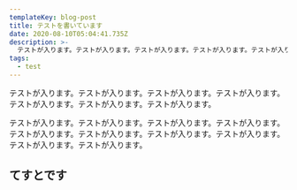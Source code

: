 ```yaml
---
templateKey: blog-post
title: テストを書いています
date: 2020-08-10T05:04:41.735Z
description: >-
  テストが入ります。テストが入ります。テストが入ります。テストが入ります。テストが入ります。テストが入ります。テストが入ります。テストが入ります。テストが入ります。テストが入ります。テストが入ります。
tags:
  - test
---
```

テストが入ります。テストが入ります。テストが入ります。テストが入ります。テストが入ります。テストが入ります。テストが入ります。

テストが入ります。テストが入ります。テストが入ります。テストが入ります。テストが入ります。テストが入ります。テストが入ります。テストが入ります。テストが入ります。テストが入ります。

## てすとです
